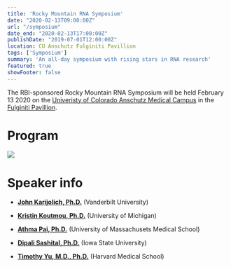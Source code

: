 ```yaml
---
title: 'Rocky Mountain RNA Symposium'
date: "2020-02-13T09:00:00Z"
url: "/symposium"
date_end: "2020-02-13T17:00:00Z"
publishDate: "2019-07-01T12:00:00Z"
location: CU Anschutz Fulginiti Pavillion
tags: ['Symposium']
summary: 'An all-day symposium with rising stars in RNA research'
featured: true
showFooter: false
---
```


The RBI-sponsored Rocky Mountain RNA Symposium will be held February 13 2020 on the [Univeristy of Colorado Anschutz Medical Campus](http://cuanschutz.edu) in the [Fulginiti Pavillion](http://www.ucdenver.edu/academics/colleges/medicalschool/centers/BioethicsHumanities/AboutUs/Pages/Fulginiti%20Pavilion.aspx).

# Program

![](/img/symposium/schedule.jpg)

# Speaker info

- **[John Karijolich, Ph.D.](https://www.vumc.org/karijolich-lab/person/john-karijolich-phd)** (Vanderbilt University)

- **[Kristin Koutmou, Ph.D.](https://www.koutmoulab.com/)** (University of Michigan)

- **[Athma Pai, Ph.D.](http://pai-lab.org/)** (University of Massachusets Medical School)

- **[Dipali Sashital, Ph.D.](http://www.sashitallab.org/)** (Iowa State University)

- **[Timothy Yu, M.D., Ph.D.](https://www.theyulab.org/)** (Harvard Medical School)
